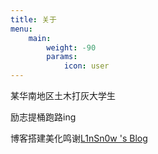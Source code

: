 ```yaml
---
title: 关于
menu:
    main: 
        weight: -90
        params:
            icon: user
---
```


某华南地区土木打灰大学生

励志提桶跑路ing

博客搭建美化鸣谢[L1nSn0w 's Blog](https://blog.linsnow.cn/p/modify-hugo/#hugo%E4%B8%BB%E9%A2%98%E9%AD%94%E6%94%B9)